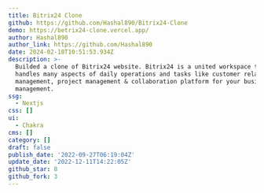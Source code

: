 ```yaml
---
title: Bitrix24 Clone
github: https://github.com/Hashal890/Bitrix24-Clone
demo: https://betrix24-clone.vercel.app/
author: Hashal890
author_link: https://github.com/Hashal890
date: 2024-02-18T10:51:53.934Z
description: >-
  Builded a clone of Bitrix24 website. Bitrix24 is a united workspace that
  handles many aspects of daily operations and tasks like customer relationship
  management, project management & collaboration platform for your business
  management.
ssg:
  - Nextjs
css: []
ui:
  - Chakra
cms: []
category: []
draft: false
publish_date: '2022-09-27T06:19:04Z'
update_date: '2022-12-11T14:22:05Z'
github_star: 8
github_fork: 3
---
```

